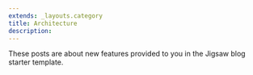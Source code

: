 ```yaml
---
extends: _layouts.category
title: Architecture
description: 
---
```


These posts are about new features provided to you in the Jigsaw blog starter template.
